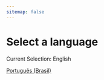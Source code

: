 ```yaml
---
sitemap: false
---
```

# Select a language

Current Selection: English

[Português (Brasil)](pt-BR/)